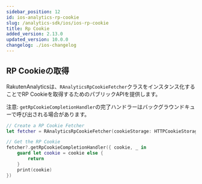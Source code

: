 ```yaml
---
sidebar_position: 12
id: ios-analytics-rp-cookie
slug: /analytics-sdk/ios/ios-rp-cookie
title: Rp Cookie
added_version: 2.13.0
updated_version: 10.0.0
changelog: ./ios-changelog
---
```


## RP Cookieの取得

RakutenAnalyticsは、`RAnalyticsRpCookieFetcher`クラスをインスタンス化することでRP Cookieを取得するためのパブリックAPIを提供します。

注意: `getRpCookieCompletionHandler`の完了ハンドラーはバックグラウンドキューで呼び出される場合があります。

```swift
// Create a RP Cookie Fetcher
let fetcher = RAnalyticsRpCookieFetcher(cookieStorage: HTTPCookieStorage.shared)

// Get the RP Cookie
fetcher?.getRpCookieCompletionHandler({ cookie, _ in
    guard let cookie = cookie else {
        return
    }
    print(cookie)
})
```
